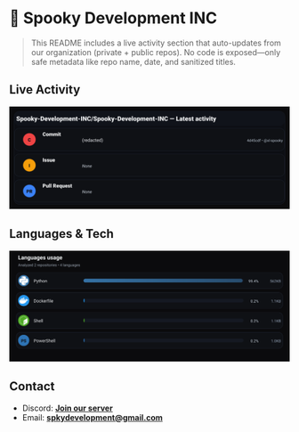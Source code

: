 # 👻 Spooky Development INC

> This README includes a live activity section that auto-updates from our organization (private + public repos). No code is exposed—only safe metadata like repo name, date, and sanitized titles.

## Live Activity
![Repo Snapshot](./assets/repo-snapshot.svg?v=67600fe934)

## Languages & Tech
![Languages Usage](./assets/languages.svg?v=8a0497c8c3)

## Contact
- Discord: **[Join our server](https://discord.gg/XYspZgEEJb)**
- Email: **spkydevelopment@gmail.com**
